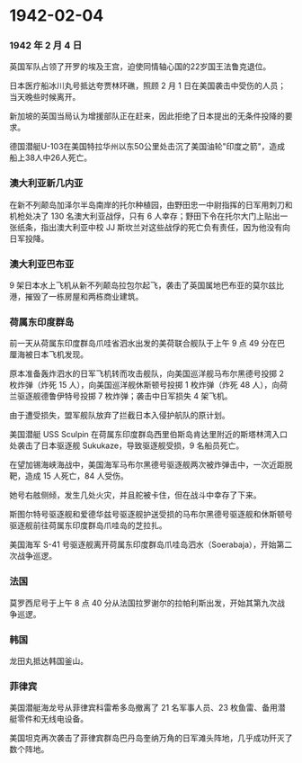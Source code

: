 # 1942-02-04

### 1942 年 2 月 4 日

英国军队占领了开罗的埃及王宫，迫使同情轴心国的22岁国王法鲁克退位。

日本医疗船冰川丸号抵达夸贾林环礁，照顾 2 月 1
日在美国袭击中受伤的人员；当天晚些时候离开。

新加坡的英国当局认为增援部队正在赶来，因此拒绝了日本提出的无条件投降的要求。

德国潜艇U-103在美国特拉华州以东50公里处击沉了美国油轮"印度之箭"，造成船上38人中26人死亡。

### 澳大利亚新几内亚

在新不列颠岛加泽尔半岛南岸的托尔种植园，由野田忠一中尉指挥的日军用刺刀和机枪处决了
130 名澳大利亚战俘，只有 6
人幸存；野田下令在托尔大门上贴出一张纸条，指出澳大利亚中校 JJ
斯坎兰对这些战俘的死亡负有责任，因为他没有向日军投降。

### 澳大利亚巴布亚

9
架日本水上飞机从新不列颠岛拉包尔起飞，袭击了英国属地巴布亚的莫尔兹比港，摧毁了一栋房屋和两栋商业建筑。

### 荷属东印度群岛

前一天从荷属东印度群岛爪哇省泗水出发的美荷联合舰队于上午 9 点 49
分在巴厘海被日本飞机发现。

原本准备轰炸泗水的日军飞机转而攻击舰队，向美国巡洋舰马布尔黑德号投掷 2
枚炸弹（炸死 15 人），向美国巡洋舰休斯顿号投掷 1 枚炸弹（炸死 48
人），向荷兰驱逐舰德鲁伊特号投掷 7 枚炸弹；袭击中日军损失 4 架飞机。

由于遭受损失，盟军舰队放弃了拦截日本入侵护航队的原计划。

美国潜艇 USS Sculpin
在荷属东印度群岛西里伯斯岛肯达里附近的斯塔林湾入口处袭击了日本驱逐舰
Sukukaze，导致驱逐舰受损，9 名船员死亡。

在望加锡海峡海战中，美国海军马布尔黑德号驱逐舰两次被炸弹击中，一次近距脱靶，造成
15 人死亡，84 人受伤。

她号右舷侧倾，发生几处火灾，并且舵被卡住，但在战斗中幸存了下来。

斯图尔特号驱逐舰和爱德华兹号驱逐舰护送受损的马布尔黑德号驱逐舰和休斯顿号驱逐舰前往荷属东印度群岛爪哇岛的芝拉扎。

美国海军 S-41
号驱逐舰离开荷属东印度群岛爪哇岛泗水（Soerabaja），开始第二次战争巡逻。

### 法国

莫罗西尼号于上午 8 点 40
分从法国拉罗谢尔的拉帕利斯出发，开始其第九次战争巡逻。

### 韩国

龙田丸抵达韩国釜山。

### 菲律宾

美国潜艇海龙号从菲律宾科雷希多岛撤离了 21 名军事人员、23
枚鱼雷、备用潜艇零件和无线电设备。

美国坦克再次袭击了菲律宾群岛巴丹岛奎纳万角的日军滩头阵地，几乎成功歼灭了数个阵地。